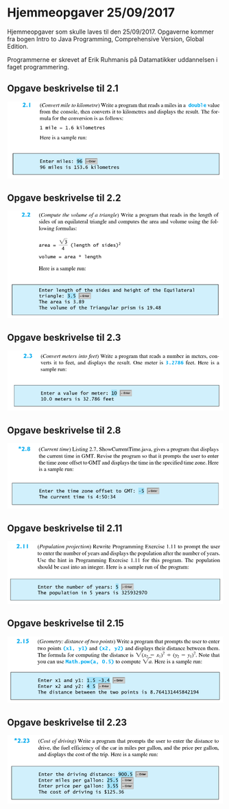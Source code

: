 # Hjemmeopgaver 25/09/2017
Hjemmeopgaver som skulle laves til den 25/09/2017. Opgaverne kommer fra bogen Intro to Java Programming, Comprehensive Version, Global Edition.

Programmerne er skrevet af Erik Ruhmanis på Datamatikker uddannelsen i faget programmering.

## Opgave beskrivelse til 2.1

![Opgave 2.1](https://raw.githubusercontent.com/erik2310/Hjemmeopgaver_25_09_2017/master/Opgave_2_1.PNG)

## Opgave beskrivelse til 2.2

![Opgave 2.2](https://raw.githubusercontent.com/erik2310/Hjemmeopgaver_25_09_2017/master/Opgave_2_2.PNG)

## Opgave beskrivelse til 2.3

![Opgave 2.3](https://raw.githubusercontent.com/erik2310/Hjemmeopgaver_25_09_2017/master/Opgave_2_3.PNG)

## Opgave beskrivelse til 2.8

![Opgave 2.8](https://raw.githubusercontent.com/erik2310/Hjemmeopgaver_25_09_2017/master/Opgave_2_8.PNG)

## Opgave beskrivelse til 2.11

![Opgave 2.11](https://raw.githubusercontent.com/erik2310/Hjemmeopgaver_25_09_2017/master/Opgave_2_11.PNG)

## Opgave beskrivelse til 2.15

![Opgave 2.15](https://raw.githubusercontent.com/erik2310/Hjemmeopgaver_25_09_2017/master/Opgave_2_15.PNG)

## Opgave beskrivelse til 2.23

![Opgave 2.23](https://raw.githubusercontent.com/erik2310/Hjemmeopgaver_25_09_2017/master/Opgave_2_23.PNG)

